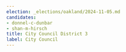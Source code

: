 ```yaml
---
election: _elections/oakland/2024-11-05.md
candidates:
- donnel-c-dunbar
- shan-m-hirsch
title: City Council District 3
label: City Council
---
```

